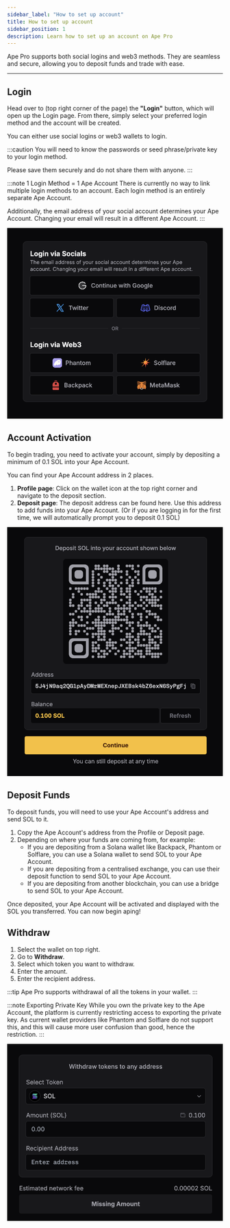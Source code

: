 ```yaml
---
sidebar_label: "How to set up account"
title: How to set up account
sidebar_position: 1
description: Learn how to set up an account on Ape Pro
---
```


<head>
    <title>Ape Pro: Account Set Up</title>
    <meta name="twitter:card" content="summary" />
</head>

Ape Pro supports both social logins and web3 methods. They are seamless and secure, allowing you to deposit funds and trade with ease.

---

## Login

Head over to (top right corner of the page) the **"Login"** button, which will open up the Login page. From there, simply select your preferred login method and the account will be created.

You can either use social logins or web3 wallets to login.

:::caution
You will need to know the passwords or seed phrase/private key to your login method.

Please save them securely and do not share them with anyone.
:::

:::note 1 Login Method = 1 Ape Account
There is currently no way to link multiple login methods to an account. Each login method is an entirely separate Ape Account.

Additionally, the email address of your social account determines your Ape Account. Changing your email will result in a different Ape Account.
:::

![Login](../../static/apepro/login.png)

## Account Activation

To begin trading, you need to activate your account, simply by depositing a minimum of 0.1 SOL into your Ape Account.

You can find your Ape Account address in 2 places.

1. **Profile page**: Click on the wallet icon at the top right corner and navigate to the deposit section.
2. **Deposit page**: The deposit address can be found here. Use this address to add funds into your Ape Account. (Or if you are logging in for the first time, we will automatically prompt you to deposit 0.1 SOL)

![Deposit](../../static/apepro/deposit.png)

## Deposit Funds

To deposit funds, you will need to use your Ape Account's address and send SOL to it.

1. Copy the Ape Account's address from the Profile or Deposit page.
2. Depending on where your funds are coming from, for example:
    - If you are depositing from a Solana wallet like Backpack, Phantom or Solflare, you can use a Solana wallet to send SOL to your Ape Account.
    - If you are depositing from a centralised exchange, you can use their deposit function to send SOL to your Ape Account.
    - If you are depositing from another blockchain, you can use a bridge to send SOL to your Ape Account.

Once deposited, your Ape Account will be activated and displayed with the SOL you transferred. You can now begin aping!

## Withdraw

1. Select the wallet on top right.
2. Go to **Withdraw**.
3. Select which token you want to withdraw.
4. Enter the amount.
5. Enter the recipient address.

:::tip
Ape Pro supports withdrawal of all the tokens in your wallet.
:::

:::note Exporting Private Key
While you own the private key to the Ape Account, the platform is currently restricting access to exporting the private key. As current wallet providers like Phantom and Solflare do not support this, and this will cause more user confusion than good, hence the restriction.
:::

![Withdraw](../../static/apepro/withdraw.png)